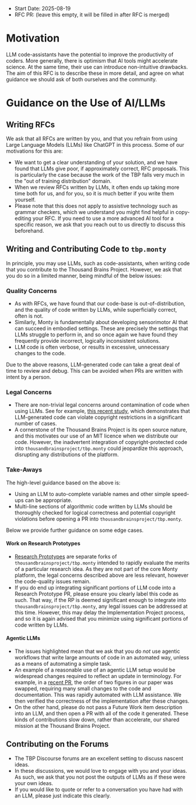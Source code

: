 - Start Date: 2025-08-19
- RFC PR: (leave this empty, it will be filled in after RFC is merged)

# Motivation

LLM code-assistants have the potential to improve the productivity of coders. More generally, there is optimism that AI tools might accelerate science. At the same time, their use can introduce non-intuitive drawbacks. The aim of this RFC is to describe these in more detail, and agree on what guidance we should ask of both ourselves and the community.


# Guidance on the Use of AI/LLMs

## Writing RFCs

We ask that all RFCs are written by you, and that you refrain from using Large Language Models (LLMs) like ChatGPT in this process. Some of our motivations for this are:
- We want to get a clear understanding of your solution, and we have found that LLMs give poor, if approximately correct, RFC proposals. This is particularly the case because the work of the TBP falls very much in the "out of training distribution" domain.
- When we review RFCs written by LLMs, it often ends up taking more time both for us, and for you, so it is much better if you write them yourself.
- Please note that this does not apply to assistive technology such as grammar checkers, which we understand you might find helpful in copy-editing your RFC. If you need to use a more advanced AI tool for a specific reason, we ask that you reach out to us directly to discuss this beforehand.


## Writing and Contributing Code to `tbp.monty`

In principle, you may use LLMs, such as code-assistants, when writing code that you contribute to the Thousand Brains Project. However, we ask that you do so in a limited manner, being mindful of the below issues:

### Quality Concerns
- As with RFCs, we have found that our code-base is out-of-distribution, and the quality of code written by LLMs, while superficially correct, often is not.
- Similarly, Monty is fundamentally about developing sensorimotor AI that can succeed in embodied settings. These are precisely the settings that LLMs struggle to perform in, and so once again we have found they frequently provide incorrect, logically inconsistent solutions.
- LLM code is often verbose, or results in excessive, unnecessary changes to the code.

Due to the above reasons, LLM-generated code can take a great deal of time to review and debug. This can be avoided when PRs are written with intent by a person.

### Legal Concerns
- There are non-trivial legal concerns around contamination of code when using LLMs. See for example, [this recent study](https://arxiv.org/html/2408.02487v1), which demonstrates that LLM-generated code can violate copyright restrictions in a significant number of cases.
- A cornerstone of the Thousand Brains Project is its open source nature, and this motivates our use of an MIT licence when we distribute our code. However, the inadvertent integration of copyright-protected code into `thousandbrainsproject/tbp.monty` could jeopardize this approach, disrupting any distributions of the platform.

### Take-Aways

The high-level guidance based on the above is:
- Using an LLM to auto-complete variable names and other simple speed-ups can be appropriate.
- Multi-line sections of algorithmic code written by LLMs should be thoroughly checked for logical correctness and potential copyright violations before opening a PR into `thousandbrainsproject/tbp.monty`.

Below we provide further guidance on some edge cases.

#### Work on Research Prototypes
- [Research Prototypes](https://github.com/nielsleadholm/tbp.monty/blob/978b15653a4c08bb21e28752a2ea9e01a3da906b/rfcs/0000_code_guidance_for_researchers_and_community.md) are separate forks of `thousandbrainsproject/tbp.monty` intended to rapidly evaluate the merits of a particular research idea. As they are not part of the core Monty platform, the legal concerns described above are less relevant, however the code-quality issues remain.
- If you do end up integrating significant portions of LLM code into a Research Prototype PR, please ensure you clearly label this code as such. That way, if the RP is deemed significant enough to integrate into `thousandbrainsproject/tbp.monty`, any legal issues can be addressed at this time. However, this may delay the Implementation Project process, and so it is again advised that you minimize using significant portions of code written by LLMs.

#### Agentic LLMs 
- The issues highlighted mean that we ask that you do *not* use agentic workflows that write large amounts of code in an automated way, unless as a means of automating a simple task.
- An example of a reasonable use of an agentic LLM setup would be widespread changes required to reflect an update in terminology. For example, in a [recent PR](https://github.com/thousandbrainsproject/tbp.tbs_sensorimotor_intelligence/pull/55/files), the order of two figures in our paper was swapped, requiring many small changes to the code and documentation. This was rapidly automated with LLM assistance. We then verified the correctness of the implementation after these changes.
- On the other hand, please do not pass a Future Work item description into an LLM, and then open a PR with all of the code it generated. These kinds of contributions slow down, rather than accelerate, our shared mission at the Thousand Brains Project.

## Contributing on the Forums

- The TBP Discourse forums are an excellent setting to discuss nascent ideas.
- In these discussions, we would love to engage with you and your ideas. As such, we ask that you not post the outputs of LLMs as if these were your own ideas.
- If you would like to quote or refer to a conversation you have had with an LLM, please just indicate this clearly.